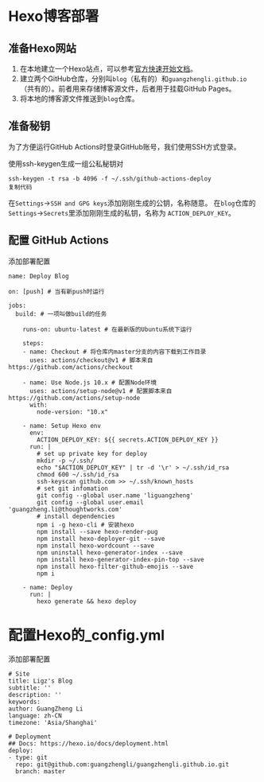 # Hexo博客部署

## 准备Hexo网站

1. 在本地建立一个Hexo站点，可以参考[官方快速开始文档](https://hexo.io/zh-cn/docs/)。
2. 建立两个GitHub仓库，分别叫`blog`（私有的）和`guangzhengli.github.io`（共有的）。前者用来存储博客源文件，后者用于挂载GitHub Pages。
3. 将本地的博客源文件推送到`blog`仓库。

## 准备秘钥

为了方便运行GitHub Actions时登录GitHub账号，我们使用SSH方式登录。

使用ssh-keygen生成一组公私秘钥对

```
ssh-keygen -t rsa -b 4096 -f ~/.ssh/github-actions-deploy
复制代码
```

在`Settings`->`SSH and GPG keys`添加刚刚生成的公钥，名称随意。 在`blog`仓库的`Settings`->`Secrets`里添加刚刚生成的私钥，名称为 `ACTION_DEPLOY_KEY`。

## 配置 GitHub Actions

添加部署配置

```
name: Deploy Blog

on: [push] # 当有新push时运行

jobs:
  build: # 一项叫做build的任务

    runs-on: ubuntu-latest # 在最新版的Ubuntu系统下运行
    
    steps:
    - name: Checkout # 将仓库内master分支的内容下载到工作目录
      uses: actions/checkout@v1 # 脚本来自 https://github.com/actions/checkout
      
    - name: Use Node.js 10.x # 配置Node环境
      uses: actions/setup-node@v1 # 配置脚本来自 https://github.com/actions/setup-node
      with:
        node-version: "10.x"
    
    - name: Setup Hexo env
      env:
        ACTION_DEPLOY_KEY: ${{ secrets.ACTION_DEPLOY_KEY }}
      run: |
        # set up private key for deploy
        mkdir -p ~/.ssh/
        echo "$ACTION_DEPLOY_KEY" | tr -d '\r' > ~/.ssh/id_rsa
        chmod 600 ~/.ssh/id_rsa
        ssh-keyscan github.com >> ~/.ssh/known_hosts
        # set git infomation
        git config --global user.name 'liguangzheng'
        git config --global user.email 'guangzheng.li@thoughtworks.com'
        # install dependencies
        npm i -g hexo-cli # 安装hexo
        npm install --save hexo-render-pug
        npm install hexo-deployer-git --save
        npm install hexo-wordcount --save
        npm uninstall hexo-generator-index --save
        npm install hexo-generator-index-pin-top --save
        npm install hexo-filter-github-emojis --save
        npm i
  
    - name: Deploy
      run: |
        hexo generate && hexo deploy
```

# 配置Hexo的_config.yml

添加部署配置

```
# Site
title: Ligz's Blog
subtitle: ''
description: ''
keywords:
author: GuangZheng Li
language: zh-CN
timezone: 'Asia/Shanghai'

# Deployment
## Docs: https://hexo.io/docs/deployment.html
deploy:
- type: git
  repo: git@github.com:guangzhengli/guangzhengli.github.io.git
  branch: master
```

